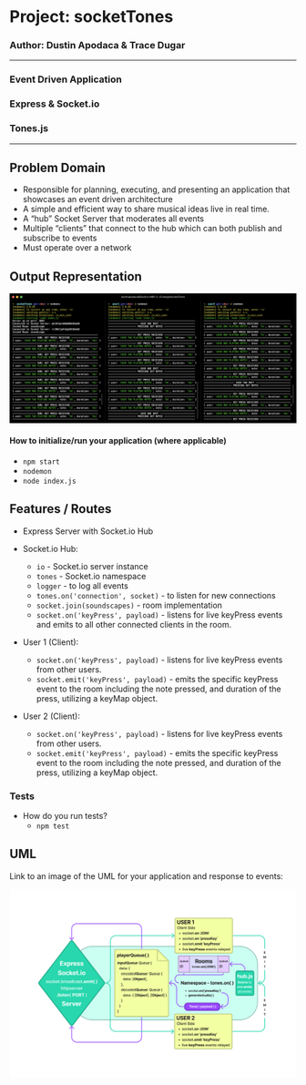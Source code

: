 # Project: socketTones
### Author: Dustin Apodaca & Trace Dugar
---
### Event Driven Application
### Express & Socket.io
### Tones.js
---
##  Problem Domain

- Responsible for planning, executing, and presenting an application that showcases an event driven architecture
- A simple and efficient way to share musical ideas live in real time.
- A “hub” Socket Server that moderates all events
- Multiple “clients” that connect to the hub which can both publish and subscribe to events
- Must operate over a network


## Output Representation

![Output1](./assets/img/tonesOutput.png)

#### How to initialize/run your application (where applicable)

- `npm start`
- `nodemon`
- `node index.js`

##  Features / Routes

- Express Server with Socket.io Hub
- Socket.io Hub:
  - `io` - Socket.io server instance
  - `tones` - Socket.io namespace
  - `logger` - to log all events
  - `tones.on('connection', socket)` - to listen for new connections
  - `socket.join(soundscapes)` - room implementation
  - `socket.on('keyPress', payload)` - listens for live keyPress events and emits to all other connected clients in the room.

- User 1 (Client):
  - `socket.on('keyPress', payload)` - listens for live keyPress events from other users.
  - `socket.emit('keyPress', payload)` - emits the specific keyPress event to the room including the note pressed, and duration of the press, utilizing a keyMap object.


- User 2 (Client):
  - `socket.on('keyPress', payload)` - listens for live keyPress events from other users.
  - `socket.emit('keyPress', payload)` - emits the specific keyPress event to the room including the note pressed, and duration of the press, utilizing a keyMap object.

### Tests

- How do you run tests?
  - `npm test`

## UML
Link to an image of the UML for your application and response to events:

![UML](./assets/img/UML-socketTones.png)

